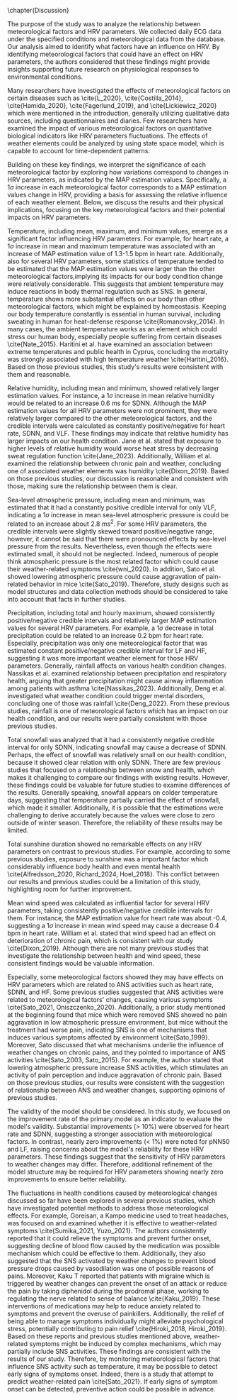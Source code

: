 \chapter{Discussion}

The purpose of the study was to analyze the relationship between meteorological factors and HRV parameters. We collected daily ECG data under the specified conditions and meteorological data from the database. Our analysis aimed to identify what factors have an influence on HRV. By identifying meteorological factors that could have an effect on HRV parameters, the authors considered that these findings might provide insights supporting future research on physiological responses to environmental conditions. 

Many researchers have investigated the effects of meteorological factors on certain diseases such as \cite{L_2020}, \cite{Costilla_2014}, \cite{Hamida_2020}, \cite{Fagerlund_2019}, and \cite{Lickiewicz_2020} which were mentioned in the introduction, generally utilizing qualitative data sources, including questionnaires and diaries. Few researchers have examined the impact of various meteorological factors on quantitative biological indicators like HRV parameters fluctuations. The effects of weather elements could be analyzed by using state space model, which is capable to account for time-dependent patterns.

Building on these key findings, we interpret the significance of each meteorological factor by exploring how variations correspond to changes in HRV parameters, as indicated by the MAP estimation values. Specifically, a 1$\sigma$ increase in each meteorological factor corresponds to a MAP estimation values change in HRV, providing a basis for assessing the relative influence of each weather element. Below, we discuss the results and their physical implications, focusing on the key meteorological factors and their potential impacts on HRV parameters.

Temperature, including mean, maximum, and minimum values, emerge as a significant factor influencing HRV parameters. For example, for heart rate, a 1$\sigma$ increase in mean and maximum temperature was associated with an increase of MAP estimation value of 1.3-1.5 bpm in heart rate. Additionally, also for several HRV parameters, some statistics of temperature tended to be estimated that the MAP estimation values were larger than the other meteorological factors,implying its impacts for our body condition change were relatively considerable. This suggests that ambient temperature may induce reactions in body thermal regulation such as SNS. In general, temperature shows more substantial effects on our body than other meteorological factors, which might be explained by homeostasis. Keeping our body temperature constantly is essential in human survival, including sweating in human for heat-defense response \cite{Romanovsky_2014}. In many cases, the ambient temperature works as an element which could stress our human body, especially people suffering from certain diseases \cite{Nate_2015}. Haritini et al. have examined an association between extreme temperatures and public health in Cyprus, concluding the mortality was strongly associated with high temperature weather \cite{Haritini_2016}. Based on those previous studies, this study's results were consistent with them and reasonable.

Relative humidity, including mean and minimum, showed relatively larger estimation values. For instance, a 1$\sigma$ increase in mean relative humidity would be related to an increase 0.6 ms for SDNN. Although the MAP estimation values for all HRV parameters were not prominent, they were relatively larger compared to the other meteorological factors, and the credible intervals were calculated as constantly positive/negative for heart rate, SDNN, and VLF. These findings may indicate that relative humidity has larger impacts on our health condition. Jane et al. stated that exposure to higher levels of relative humidity would worse heat stress by decreasing sweat regulation function \cite{Jane_2023}. Additionally, William et al. examined the relationship between chronic pain and weather, concluding one of associated weather elements was humidity \cite{Dixon_2019}. Based on those previous studies, our discussion is reasonable and consistent with those, making sure the relationship between them is clear.

Sea-level atmospheric pressure, including mean and minimum, was estimated that it had a constantly positive credible interval for only VLF, indicating a 1$\sigma$ increase in mean sea-level atmospheric pressure is could be related to an increase about 2.8 $ms^2$. For some HRV parameters, the credible intervals were slightly skewed toward positive/negative range, however, it cannot be said that there were pronounced effects by sea-level pressure from the results. Nevertheless, even though the effects were estimated small, it should not be neglected. Indeed, numerous of people think atmospheric pressure is the most related factor which could cause their weather-related symptoms \cite{wni_2020}. In addition, Sato et al. showed lowering atmospheric pressure could cause aggravation of pain-related behavior in mice \cite{Sato_2019}. Therefore, study designs such as model structures and data collection methods should be considered to take into account that facts in further studies.

Precipitation, including total and hourly maximum, showed consistently positive/negative credible intervals and relatively larger MAP estimation values for several HRV parameters. For example, a 1$\sigma$ decrease in total precipitation could be related to an increase 0.2 bpm for heart rate. Especially, precipitation was only one meteorological factor that was estimated constant positive/negative credible interval for LF and HF, suggesting it was more important weather element for those HRV parameters. Generally, rainfall affects on various health condition changes. Nassikas et al. examined relationship between precipitation and respiratory health, arguing that greater precipitation might cause airway inflammation among patients with asthma \cite{Nassikas_2023}. Additionally, Deng et al. investigated what weather condition could trigger mental disorders, concluding one of those was rainfall \cite{Deng_2022}. From these previous studies, rainfall is one of meteorological factors which has an impact on our health condition, and our results were partially consistent with those previous studies.

Total snowfall was analyzed that it had a consistently negative credible interval for only SDNN, indicating snowfall may cause a decrease of SDNN. Perhaps, the effect of snowfall was relatively small on our health condition, because it showed clear relation with only SDNN. There are few previous studies that focused on a relationship between snow and health, which makes it challenging to compare our findings with existing results. However, these findings could be valuable for future studies to examine differences of the results. Generally speaking, snowfall appears on colder temperature days, suggesting that temperature partially carried the effect of snowfall, which made it smaller. Additionally, it is possible that the estimations were challenging to derive accurately because the values were close to zero outside of winter season. Therefore, the reliability of these results may be limited.

Total sunshine duration showed no remarkable effects on any HRV parameters on contrast to previous studies. For example, according to some previous studies, exposure to sunshine was a important factor which considerably influence body health and even mental health \cite{Alfredsson_2020, Richard_2024, Hoel_2018}. This conflict between our results and previous studies could be a limitation of this study, highlighting room for further improvement.

Mean wind speed was calculated as influential factor for several HRV parameters, taking consistently positive/negative credible intervals for them. For instance, the MAP estimation value for heart rate was about -0.4, suggesting a 1$\sigma$ increase in mean wind speed may cause a decrease 0.4 bpm in heart rate. William et al. stated that wind speed had an effect on deterioration of chronic pain, which is consistent with our study \cite{Dixon_2019}. Although there are not many previous studies that investigate the relationship between health and wind speed, these consistent findings would be valuable information.

Especially, some meteorological factors showed they may have effects on HRV parameters which are related to ANS activities such as heart rate, SDNN, and HF. Some previous studies suggested that ANS activities were related to meteorological factors' changes, causing various symptoms \cite{Sato_2021, Oniszczenko_2020}. Additionally, a prior study mentioned at the beginning found that mice which were removed SNS showed no pain aggravation in low atmospheric pressure environment, but mice without the treatment had worse pain, indicating SNS is one of mechanisms that induces various symptoms affected by environment \cite{Sato_1999}. Moreover, Sato discussed that what mechanisms underlie the influence of weather changes on chronic pains, and they pointed to importance of ANS activities \cite{Sato_2003, Sato_2015}. For example, the author stated that lowering atmospheric pressure increase SNS activities, which stimulates an activity of pain perception and induce aggravation of chronic pain. Based on those previous studies, our results were consistent with the suggestion of relationship between ANS and weather changes, supporting opinions of previous studies.

The validity of the model should be considered. In this study, we focused on the improvement rate of the primary model as an indicator to evaluate the model's validity. Substantial improvements (> 10\%) were observed for heart rate and SDNN, suggesting a stronger association with meteorological factors. In contrast, nearly zero improvements (< 1\%) were noted for pNN50 and LF, raising concerns about the model's reliability for these HRV parameters. These findings suggest that the sensitivity of HRV parameters to weather changes may differ. Therefore, additional refinement of the model structure may be required for HRV parameters showing nearly zero improvements to ensure better reliability.

The fluctuations in health conditions caused by meteorological changes discussed so far have been explored in several previous studies, which have investigated potential methods to address those meteorological effects. For example, Goreisan, a Kampo medicine used to treat headaches, was focused on and examined whether it is effective to weather-related symptoms \cite{Sumika_2021, Yuzo_2021}. The authors consistently reported that it could relieve the symptoms and prevent further onset, suggesting decline of blood flow caused by the medication was possible mechanism which could be effective to them. Additionally, they also suggested that the SNS activated by weather changes to prevent blood pressure drops caused by vasodilation was one of possible reasons of pains. Moreover, Kaku T reported that patients with migraine which is triggered by weather changes can prevent the onset of an attack or reduce the pain by taking diphenidol during the prodromal phase, working to regulating the nerve related to sense of balance \cite{Kaku_2019}. These interventions of medications may help to reduce anxiety related to symptoms and prevent the overuse of painkillers. Additionally, the relief of being able to manage symptoms individually might alleviate psychological stress, potentially contributing to pain relief \cite{Hiroki_2018, Hiroki_2019}. Based on these reports and previous studies mentioned above, weather-related symptoms might be induced by complex mechanisms, which may partially include SNS activities. These findings are consistent with the results of our study. Therefore, by monitoring meteorological factors that influence SNS activity such as temperature, it may be possible to detect early signs of symptoms onset. Indeed, there is a study that attempt to predict weather-related pain \cite{Sato_2021}. If early signs of symptom onset can be detected, preventive action could be possible in advance.
